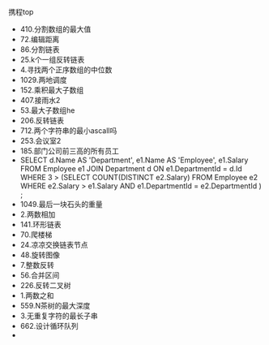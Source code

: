 携程top

- 410.分割数组的最大值
- 72.编辑距离
- 86.分割链表
- 25.k个一组反转链表
- 4.寻找两个正序数组的中位数
- 1029.两地调度
- 152.乘积最大子数组
- 407.接雨水2
- 53.最大子数组he
- 206.反转链表
- 712.两个字符串的最小ascall吗
- 253.会议室2
- 185.部门公司前三高的所有员工
- SELECT
      d.Name AS 'Department', e1.Name AS 'Employee', e1.Salary
  FROM
      Employee e1
          JOIN
      Department d ON e1.DepartmentId = d.Id
  WHERE
      3 > (SELECT
              COUNT(DISTINCT e2.Salary)
          FROM
              Employee e2
          WHERE
              e2.Salary > e1.Salary
                  AND e1.DepartmentId = e2.DepartmentId
          )
  ;
- 1049.最后一块石头的重量
- 2.两数相加
- 141.环形链表
- 70.爬楼梯
- 24.凉凉交换链表节点
- 48.旋转图像
- 7.整数反转
- 56.合并区间
- 226.反转二叉树
- 1.两数之和
- 559.N茶树的最大深度
- 3.无重复字符的最长子串
- 662.设计循环队列
- 